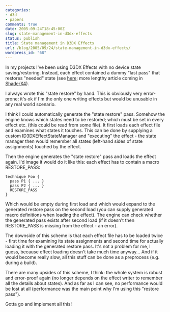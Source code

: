 ```yaml
---
categories:
- d3d
- papers
comments: true
date: 2005-09-24T18:45:00Z
slug: state-management-in-d3dx-effects
status: publish
title: State management in D3DX Effects
url: /blog/2005/09/24/state-management-in-d3dx-effects/
wordpress_id: "68"
---
```


In my projects I've been using D3DX Effects with no device state saving/restoring. Instead, each effect contained a dummy "last pass" that restores "needed" state (see [here](http://dingus.berlios.de/index.php?n=Main.D3DXEffects); more lengthy article coming in [ShaderX4](http://www.shaderx4.com/TOC.html)).

I always wrote this "state restore" by hand. This is obviously very error-prone; it's ok if I'm the only one writing effects but would be unusable in any real world scenario.

I think I could automatically generate the "state restore" pass. Somehow the engine knows which states need to be restored; which must be set in every effect etc. (this could be read from some file). It first loads each effect file and examines what states it touches. This can be done by supplying a custom ID3DXEffectStateManager and "executing" the effect - the state manager then would remember all states (left-hand sides of state assignments) touched by the effect.

Then the engine generates the "state restore" pass and loads the effect again. I'd image it would do it like this: each effect has to contain a macro RESTORE_PASS:


    technique Foo {
      pass P1 { ... }
      pass P2 { ... }
      RESTORE_PASS
    }

Which would be empty during first load and which would expand to the generated restore pass on the second load (you can supply generated macro definitions when loading the effect). The engine can check whether the generated pass exists after second load (if it doesn't then RESTORE_PASS is missing from the effect - an error).

The downside of this scheme is that each effect file has to be loaded twice - first time for examining its state assignments and second time for actually loading it with the generated restore pass. It's not a problem for me, I guess, because effect loading doesn't take much time anyway... And if it would become really slow, all this stuff can be done as a preprocess (e.g. during a build).

There are many upsides of this scheme, I think: the whole system is robust and error-proof again (no longer depends on the effect writer to remember all the details about states). And as far as I can see, no performance would be lost at all (performance was the main point why I'm using this "restore pass").

Gotta go and implement all this!

